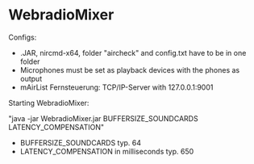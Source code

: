 # WebradioMixer

Configs:

- .JAR, nircmd-x64, folder "aircheck" and config.txt have to be in one folder
- Microphones must be set as playback devices with the phones as output
- mAirList Fernsteuerung: TCP/IP-Server with 127.0.0.1:9001

Starting WebradioMixer:

"java -jar WebradioMixer.jar BUFFERSIZE_SOUNDCARDS LATENCY_COMPENSATION"

- BUFFERSIZE_SOUNDCARDS typ. 64
- LATENCY_COMPENSATION in milliseconds typ. 650